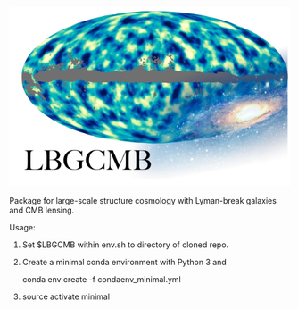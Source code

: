 ![Image of LBGCMB](https://github.com/michaelJwilson/LBGCMB/blob/master/plots/LBGCMB2.png)

Package for large-scale structure cosmology with Lyman-break galaxies and CMB lensing. 


Usage: 

1.  Set $LBGCMB within env.sh to directory of cloned repo. 
2.  Create a minimal conda environment with Python 3 and

    conda env create -f condaenv_minimal.yml 
3.  source activate minimal 
